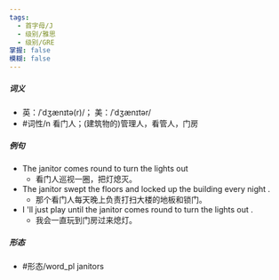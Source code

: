 ```yaml
---
tags:
  - 首字母/J
  - 级别/雅思
  - 级别/GRE
掌握: false
模糊: false
---
```

##### 词义
- 英：/ˈdʒænɪtə(r)/； 美：/ˈdʒænɪtər/
- #词性/n  看门人；(建筑物的)管理人，看管人，门房
##### 例句
- The janitor comes round to turn the lights out
	- 看门人巡视一圈，把灯熄灭。
- The janitor swept the floors and locked up the building every night .
	- 那个看门人每天晚上负责打扫大楼的地板和锁门。
- I 'll just play until the janitor comes round to turn the lights out .
	- 我会一直玩到门房过来熄灯。
##### 形态
- #形态/word_pl janitors
